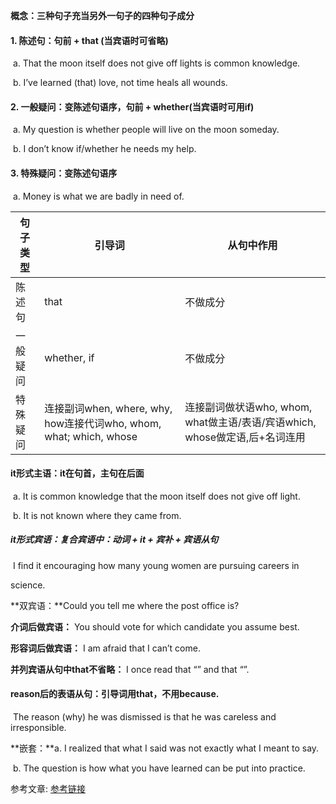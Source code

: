 **概念：三种句子充当另外一句子的四种句子成分**

#### 1. 陈述句：句前 + that (当宾语时可省略)

​          a. That the moon itself does not give off lights is common knowledge.

​          b. I’ve learned (that) love, not time heals all wounds.<!-- more -->

#### 2. 一般疑问：变陈述句语序，句前 + whether(当宾语时可用if)

​    a. My question is whether people will live on the moon someday.

​    b. I don’t know if/whether he needs my help. 

#### 3. 特殊疑问：变陈述句语序

​    a. Money is what we are badly in need of. 

| 句子类型 | 引导词                                                       | 从句中作用                                                   |
| -------- | ------------------------------------------------------------ | ------------------------------------------------------------ |
| 陈述句   | that                                                         | 不做成分                                                     |
| 一般疑问 | whether, if                                                  | 不做成分                                                     |
| 特殊疑问 | 连接副词when, where, why, how连接代词who, whom, what;        which, whose | 连接副词做状语who, whom, what做主语/表语/宾语which, whose做定语,后+名词连用 |

 

#### it形式主语：it在句首，主句在后面

​    a. It is common knowledge that the moon itself does not give off light.

​    b. It is not known where they came from.

##### it形式宾语：复合宾语中：动词 + it + 宾补 + 宾语从句

​    I find it encouraging how many young women are pursuing careers in

science.

**双宾语：**Could you tell me where the post office is?

**介词后做宾语：**    You should vote for which candidate you assume best.

**形容词后做宾语：**    I am afraid that I can’t come.

**并列宾语从句中that不省略：**    I once read that “” and that “”.

#### reason后的表语从句：引导词用that，不用because.

​    The reason (why) he was dismissed is that he was careless and irresponsible.

**嵌套：**a. I realized that what I said was not exactly what I meant to say.

​      b. The question is how what you have learned can be put into practice.

参考文章:
[参考链接](https://github.com/yizutianya/English_Grammar_Learning)



